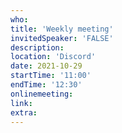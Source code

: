 ```yaml
---
who: 
title: 'Weekly meeting'
invitedSpeaker: 'FALSE'
description: 
location: 'Discord'
date: 2021-10-29
startTime: '11:00'
endTime: '12:30'
onlinemeeting: 
link: 
extra: 
---
```

